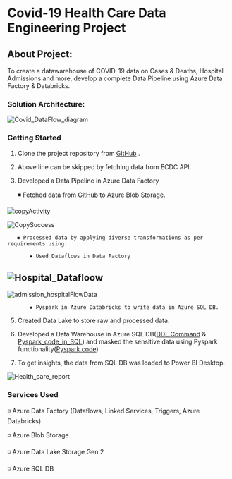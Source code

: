# Covid-19 Health Care Data Engineering Project
## About Project:
To create a datawarehouse of COVID-19 data on Cases & Deaths, Hospital Admissions and more, develop a complete Data Pipeline using Azure Data Factory & Databricks.

### Solution Architecture:
![Covid_DataFlow_diagram](https://github.com/rashmi0007/health_data/assets/87612040/7928c30e-b762-4ae7-baa0-510096cfe15e)


### Getting Started
 1. Clone the project repository from [GitHub](https://github.com/rashmi0007/health_data/tree/main/health_testdata) .
 
 2. Above line can be skipped by fetching data from ECDC API. 
 
 3. Developed a Data Pipeline in Azure Data Factory
    
       ◾ Fetched data from [GitHub](https://github.com/rashmi0007/health_data/tree/main/health_testdata) to Azure Blob Storage.
    
![copyActivity](https://github.com/rashmi0007/health_data/assets/87612040/8ec646a1-d639-4f05-8364-58857a7948bc)

![CopySuccess](https://github.com/rashmi0007/health_data/assets/87612040/fe1a4e6d-4aa5-45ab-b93b-c6408fea3849)

        
       ◾ Processed data by applying diverse transformations as per requirements using:
    
           ▪ Used Dataflows in Data Factory
![Hospital_Datafloow](https://github.com/rashmi0007/health_data/assets/87612040/4917c8a6-36b2-4b73-9852-0b99d4360b1e)
-----------------------------------------------------------------------------------------------------------------------------
![admission_hospitalFlowData](https://github.com/rashmi0007/health_data/assets/87612040/8a19714d-17e3-4f7a-8169-5d68e684ed53)
    
           ▪ Pyspark in Azure Databricks to write data in Azure SQL DB.
 
 5. Created Data Lake to store raw and processed data.

 6. Developed a Data Warehouse in Azure SQL DB([DDL Command](https://github.com/rashmi0007/health_data/blob/main/AdditionalDetail/Hospital_DDL.SQL) & [Pyspark_code_in_SQL](https://github.com/rashmi0007/health_data/blob/main/code_to_write_in_SQL_DB.ipynb)) and masked the sensitive data using Pyspark functionality([Pyspark code](https://github.com/rashmi0007/health_data/blob/main/masking_dataWithPyspark_%26_with_SQL.ipynb))
 
 7. To get insights, the data from SQL DB was loaded to Power BI Desktop.
    
![Health_care_report](https://github.com/rashmi0007/health_data/assets/87612040/58a9cd35-494c-4146-ba29-7f78ab39216a)


### Services Used
 ◽ Azure Data Factory (Dataflows, Linked Services, Triggers, Azure Databricks)
 
 ◽ Azure Blob Storage
 
 ◽ Azure Data Lake Storage Gen 2
 
 ◽ Azure SQL DB
    
